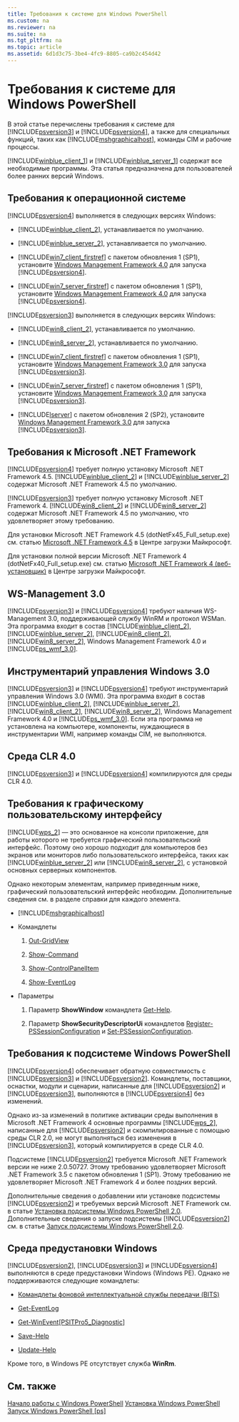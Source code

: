 ```yaml
---
title: Требования к системе для Windows PowerShell
ms.custom: na
ms.reviewer: na
ms.suite: na
ms.tgt_pltfrm: na
ms.topic: article
ms.assetid: 6d1d3c75-3be4-4fc9-8805-ca9b2c454d42
---
```

# Требования к системе для Windows PowerShell
В этой статье перечислены требования к системе для [!INCLUDE[psversion3](../Token/psversion3_md.md)] и [!INCLUDE[psversion4](../Token/psversion4_md.md)], а также для специальных функций, таких как [!INCLUDE[mshgraphicalhost](../Token/mshgraphicalhost_md.md)], команды CIM и рабочие процессы.

[!INCLUDE[winblue_client_1](../Token/winblue_client_1_md.md)] и [!INCLUDE[winblue_server_1](../Token/winblue_server_1_md.md)] содержат все необходимые программы. Эта статья предназначена для пользователей более ранних версий Windows.

## Требования к операционной системе
[!INCLUDE[psversion4](../Token/psversion4_md.md)] выполняется в следующих версиях Windows:

-   [!INCLUDE[winblue_client_2](../Token/winblue_client_2_md.md)], устанавливается по умолчанию.

-   [!INCLUDE[winblue_server_2](../Token/winblue_server_2_md.md)], устанавливается по умолчанию.

-   [!INCLUDE[win7_client_firstref](../Token/win7_client_firstref_md.md)] с пакетом обновления 1 (SP1), установите [Windows Management Framework 4.0](http://go.microsoft.com/fwlink/?LinkId=293881) для запуска [!INCLUDE[psversion4](../Token/psversion4_md.md)].

-   [!INCLUDE[win7_server_firstref](../Token/win7_server_firstref_md.md)] с пакетом обновления 1 (SP1), установите [Windows Management Framework 4.0](http://go.microsoft.com/fwlink/?LinkId=293881) для запуска [!INCLUDE[psversion4](../Token/psversion4_md.md)].

[!INCLUDE[psversion3](../Token/psversion3_md.md)] выполняется в следующих версиях Windows:

-   [!INCLUDE[win8_client_2](../Token/win8_client_2_md.md)], устанавливается по умолчанию.

-   [!INCLUDE[win8_server_2](../Token/win8_server_2_md.md)], устанавливается по умолчанию.

-   [!INCLUDE[win7_client_firstref](../Token/win7_client_firstref_md.md)] с пакетом обновления 1 (SP1), установите [Windows Management Framework 3.0](http://www.microsoft.com/download/details.aspx?id=34595) для запуска [!INCLUDE[psversion3](../Token/psversion3_md.md)].

-   [!INCLUDE[win7_server_firstref](../Token/win7_server_firstref_md.md)] с пакетом обновления 1 (SP1), установите [Windows Management Framework 3.0](http://www.microsoft.com/download/details.aspx?id=34595) для запуска [!INCLUDE[psversion3](../Token/psversion3_md.md)].

-   [!INCLUDE[lserver](../Token/lserver_md.md)] с пакетом обновления 2 (SP2), установите [Windows Management Framework 3.0](http://www.microsoft.com/download/details.aspx?id=34595) для запуска [!INCLUDE[psversion3](../Token/psversion3_md.md)].

## Требования к Microsoft .NET Framework
[!INCLUDE[psversion4](../Token/psversion4_md.md)] требует полную установку Microsoft .NET Framework 4.5. [!INCLUDE[winblue_client_2](../Token/winblue_client_2_md.md)] и [!INCLUDE[winblue_server_2](../Token/winblue_server_2_md.md)] содержат Microsoft .NET Framework 4.5 по умолчанию.

[!INCLUDE[psversion3](../Token/psversion3_md.md)] требует полную установку Microsoft .NET Framework 4. [!INCLUDE[win8_client_2](../Token/win8_client_2_md.md)] и [!INCLUDE[win8_server_2](../Token/win8_server_2_md.md)] содержат Microsoft .NET Framework 4.5 по умолчанию, что удовлетворяет этому требованию.

Для установки Microsoft .NET Framework 4.5 (dotNetFx45_Full_setup.exe) см. статью [Microsoft .NET Framework 4.5](http://go.microsoft.com/fwlink/?LinkID=242919) в Центре загрузки Майкрософт.

Для установки полной версии Microsoft .NET Framework 4 (dotNetFx40_Full_setup.exe) см. статью [Microsoft .NET Framework 4 (веб-установщик)](http://go.microsoft.com/fwlink/?LinkID=212931) в Центре загрузки Майкрософт.

## WS-Management 3.0
[!INCLUDE[psversion3](../Token/psversion3_md.md)] и [!INCLUDE[psversion4](../Token/psversion4_md.md)] требуют наличия WS-Management 3.0, поддерживающей службу WinRM и протокол WSMan. Эта программа входит в состав [!INCLUDE[winblue_client_2](../Token/winblue_client_2_md.md)], [!INCLUDE[winblue_server_2](../Token/winblue_server_2_md.md)], [!INCLUDE[win8_client_2](../Token/win8_client_2_md.md)], [!INCLUDE[win8_server_2](../Token/win8_server_2_md.md)], Windows Management Framework 4.0 и [!INCLUDE[ps_wmf_3.0](../Token/ps_wmf_3.0_md.md)].

## Инструментарий управления Windows 3.0
[!INCLUDE[psversion3](../Token/psversion3_md.md)] и [!INCLUDE[psversion4](../Token/psversion4_md.md)] требуют инструментарий управления Windows 3.0 (WMI). Эта программа входит в состав [!INCLUDE[winblue_client_2](../Token/winblue_client_2_md.md)], [!INCLUDE[winblue_server_2](../Token/winblue_server_2_md.md)], [!INCLUDE[win8_client_2](../Token/win8_client_2_md.md)], [!INCLUDE[win8_server_2](../Token/win8_server_2_md.md)], Windows Management Framework 4.0 и [!INCLUDE[ps_wmf_3.0](../Token/ps_wmf_3.0_md.md)]. Если эта программа не установлена на компьютере, компоненты, нуждающиеся в инструментарии WMI, например команды CIM, не выполняются.

## Среда CLR 4.0
[!INCLUDE[psversion3](../Token/psversion3_md.md)] и [!INCLUDE[psversion4](../Token/psversion4_md.md)] компилируются для среды CLR 4.0.

## Требования к графическому пользовательскому интерфейсу
[!INCLUDE[wps_2](../Token/wps_2_md.md)] — это основанное на консоли приложение, для работы которого не требуется графический пользовательский интерфейс. Поэтому оно хорошо подходит для компьютеров без экранов или мониторов либо пользовательского интерфейса, таких как [!INCLUDE[winblue_server_2](../Token/winblue_server_2_md.md)] или [!INCLUDE[win8_server_2](../Token/win8_server_2_md.md)], с установкой основных серверных компонентов.

Однако некоторым элементам, например приведенным ниже, графический пользовательский интерфейс необходим. Дополнительные сведения см. в разделе справки для каждого элемента.

-   [!INCLUDE[mshgraphicalhost](../Token/mshgraphicalhost_md.md)]

-   Командлеты

    1.  [Out-GridView](assetId:///70915a86-d753-464e-8349-cba02316154c)

    2.  [Show-Command](assetId:///65bba50b-91a8-49d5-80a2-a30fc684ba41)

    3.  [Show-ControlPanelItem](assetId:///0685d42c-37cc-498f-acf6-0ecfeb0cb162)

    4.  [Show-EventLog](assetId:///a3b0f5ad-0438-42c7-915b-d1b4793a431c)

-   Параметры

    1.  Параметр **ShowWindow** командлета [Get-Help](assetId:///1f46eeb4-49d7-4bec-bb29-395d9b42f54a).

    2.  Параметр **ShowSecurityDescriptorUi** командлетов [Register-PSSessionConfiguration](assetId:///e9152ae2-bd6d-4056-9bc7-dc1893aa29ea) и [Set-PSSessionConfiguration](assetId:///b21fbad3-1759-4260-b206-dcb8431cd6ea).

## Требования к подсистеме Windows PowerShell
[!INCLUDE[psversion4](../Token/psversion4_md.md)] обеспечивает обратную совместимость с [!INCLUDE[psversion3](../Token/psversion3_md.md)] и [!INCLUDE[psversion2](../Token/psversion2_md.md)]. Командлеты, поставщики, оснастки, модули и сценарии, написанные для [!INCLUDE[psversion2](../Token/psversion2_md.md)] и [!INCLUDE[psversion3](../Token/psversion3_md.md)], выполняются в [!INCLUDE[psversion4](../Token/psversion4_md.md)] без изменений.

Однако из-за изменений в политике активации среды выполнения в Microsoft .NET Framework 4 основные программы [!INCLUDE[wps_2](../Token/wps_2_md.md)], написанные для [!INCLUDE[psversion2](../Token/psversion2_md.md)] и скомпилированные с помощью среды CLR 2.0, не могут выполняться без изменения в [!INCLUDE[psversion3](../Token/psversion3_md.md)], который компилируется в среде CLR 4.0.

Подсистеме [!INCLUDE[psversion2](../Token/psversion2_md.md)] требуется Microsoft .NET Framework версии не ниже 2.0.50727. Этому требованию удовлетворяет Microsoft .NET Framework 3.5 с пакетом обновления 1 (SP1). Этому требованию не удовлетворяет Microsoft .NET Framework 4 и более поздних версий.

Дополнительные сведения о добавлении или установке подсистемы [!INCLUDE[psversion2](../Token/psversion2_md.md)] и требуемых версий Microsoft .NET Framework см. в статье [Установка подсистемы Windows PowerShell 2.0](../Topic/Installing-the-Windows-PowerShell-2.0-Engine.md). Дополнительные сведения о запуске подсистемы [!INCLUDE[psversion2](../Token/psversion2_md.md)] см. в статье [Запуск подсистемы Windows PowerShell 2.0](../Topic/Starting-the-Windows-PowerShell-2.0-Engine.md).

## Среда предустановки Windows
[!INCLUDE[psversion2](../Token/psversion2_md.md)], [!INCLUDE[psversion3](../Token/psversion3_md.md)] и [!INCLUDE[psversion4](../Token/psversion4_md.md)] выполняются в среде предустановки Windows (Windows PE). Однако не поддерживаются следующие командлеты:

-   [Командлеты фоновой интеллектуальной службы передачи (BITS)](http://go.microsoft.com/fwlink/?LinkId=257514)

-   [Get-EventLog](assetId:///b4985b11-82bf-487d-928d-becd96fc0419)

-   [Get-WinEvent[PSITPro5_Diagnostic]](assetId:///5fe94870-ed6b-4ce2-9500-93846cc65c95)

-   [Save-Help](assetId:///aed94f90-b73f-4e25-a25d-7c18d9f161fa)

-   [Update-Help](assetId:///93e1d870-ace6-432b-8778-8920291d7545)

Кроме того, в Windows PE отсутствует служба **WinRm**.

## См. также
[Начало работы с Windows PowerShell](../Topic/Getting-Started-with-Windows-PowerShell.md)
[Установка Windows PowerShell](../Topic/Installing-Windows-PowerShell.md)
[Запуск Windows PowerShell [ps]](assetId:///8ec8c2d7-8e7c-4722-a3d2-498fe5739a8e)



<!--HONumber=Apr16_HO1-->


